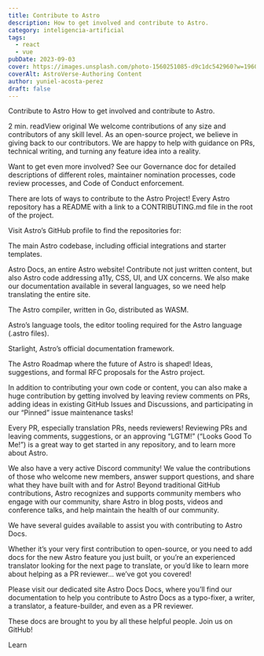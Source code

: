 ```yaml
---
title: Contribute to Astro
description: How to get involved and contribute to Astro.
category: inteligencia-artificial
tags:
  - react
  - vue
pubDate: 2023-09-03
cover: https://images.unsplash.com/photo-1560251085-d9c1dc542960?w=1960&h=1102&auto=format&fit=crop&q=60&ixlib=rb-4.0.3&ixid=M3wxMjA3fDB8MHxzZWFyY2h8NDB8fGJsYWNrfGVufDB8MHwwfHx8Mg%3D%3D
coverAlt: AstroVerse-Authoring Content
author: yuniel-acosta-perez
draft: false
---
```

Contribute to Astro
How to get involved and contribute to Astro.

2 min. readView original
We welcome contributions of any size and contributors of any skill level. As an open-source project, we believe in giving back to our contributors. We are happy to help with guidance on PRs, technical writing, and turning any feature idea into a reality.

Want to get even more involved? See our Governance doc for detailed descriptions of different roles, maintainer nomination processes, code review processes, and Code of Conduct enforcement.

There are lots of ways to contribute to the Astro Project! Every Astro repository has a README with a link to a CONTRIBUTING.md file in the root of the project.

Visit Astro’s GitHub profile to find the repositories for:

The main Astro codebase, including official integrations and starter templates.

Astro Docs, an entire Astro website! Contribute not just written content, but also Astro code addressing a11y, CSS, UI, and UX concerns. We also make our documentation available in several languages, so we need help translating the entire site.

The Astro compiler, written in Go, distributed as WASM.

Astro’s language tools, the editor tooling required for the Astro language (.astro files).

Starlight, Astro’s official documentation framework.

The Astro Roadmap where the future of Astro is shaped! Ideas, suggestions, and formal RFC proposals for the Astro project.

In addition to contributing your own code or content, you can also make a huge contribution by getting involved by leaving review comments on PRs, adding ideas in existing GitHub Issues and Discussions, and participating in our “Pinned” issue maintenance tasks!

Every PR, especially translation PRs, needs reviewers! Reviewing PRs and leaving comments, suggestions, or an approving “LGTM!” (“Looks Good To Me!”) is a great way to get started in any repository, and to learn more about Astro.

We also have a very active Discord community! We value the contributions of those who welcome new members, answer support questions, and share what they have built with and for Astro! Beyond traditional GitHub contributions, Astro recognizes and supports community members who engage with our community, share Astro in blog posts, videos and conference talks, and help maintain the health of our community.

We have several guides available to assist you with contributing to Astro Docs.

Whether it’s your very first contribution to open-source, or you need to add docs for the new Astro feature you just built, or you’re an experienced translator looking for the next page to translate, or you’d like to learn more about helping as a PR reviewer… we’ve got you covered!

Please visit our dedicated site Astro Docs Docs, where you’ll find our documentation to help you contribute to Astro Docs as a typo-fixer, a writer, a translator, a feature-builder, and even as a PR reviewer.

These docs are brought to you by all these helpful people. Join us on GitHub!

Learn
